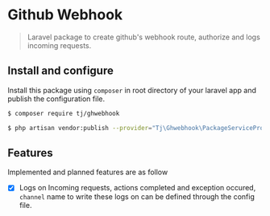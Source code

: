 # Github Webhook

> Laravel package to create github's webhook route, authorize and logs incoming requests.

## Install and configure

Install this package using `composer` in root directory of your laravel app and publish the configuration file.

```bash
$ composer require tj/ghwebhook

$ php artisan vendor:publish --provider="Tj\Ghwebhook\PackageServiceProvider" --tag="config"

```


## Features

Implemented and planned features are as follow

- [x] Logs on Incoming requests, actions completed and exception occured, `channel` name to write these logs on can be defined through the config file.
